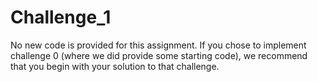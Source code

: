 # Challenge_1

No new code is provided for this assignment. If you chose to implement challenge 0 (where we did provide some starting code), we recommend that you begin with your solution to that challenge.
